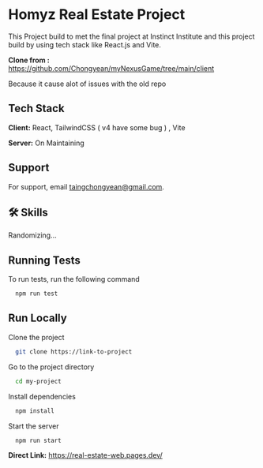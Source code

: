 
# Homyz Real Estate Project

This Project build to met the final project at Instinct Institute and this project build by using tech stack like React.js and Vite.

**Clone from :** https://github.com/Chongyean/myNexusGame/tree/main/client

Because it cause alot of issues with the old repo


## Tech Stack

**Client:** React, TailwindCSS ( v4 have some bug )  , Vite

**Server:** On Maintaining


## Support

For support, email taingchongyean@gmail.com.


## 🛠 Skills
Randomizing...


## Running Tests

To run tests, run the following command

```bash
  npm run test
```


## Run Locally

Clone the project

```bash
  git clone https://link-to-project
```

Go to the project directory

```bash
  cd my-project
```

Install dependencies

```bash
  npm install
```

Start the server

```bash
  npm run start
```
**Direct Link:** https://real-estate-web.pages.dev/
 

